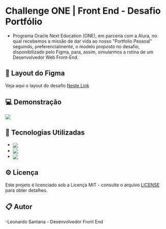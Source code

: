 # Challenge ONE | Front End - Desafio Portfólio

- Programa Oracle Next Education (ONE), em parceria com a Alura, no qual recebemos a missão de dar vida ao nosso "Portfolio Pessoal" seguindo, preferencialmente, o modelo proposto no desafio, disponibilizado pelo Figma, para, assim, simularmos a rotina de um Desenvolvedor Web Front-End. 

## 🚀 Layout do Figma

Veja aqui o layout do desafio [Neste Link](https://www.figma.com/design/Mv4mSxBHzB5caI7bW2tLv6/Challenge-Front-end-Portf%C3%B3lio?node-id=0-1&t=q8QJ5xtirBi3D2g5-0)



## 💻 Demonstração

<img src="./assets/Portfolio-video.gif">

## 🚀 Tecnologias Utilizadas

- <img align="center" src="https://img.shields.io/badge/HTML5-E34F26?style=for-the-badge&logo=html5&logoColor=white">
- <img align="center" src="https://img.shields.io/badge/CSS3-1572B6?style=for-the-badge&logo=css3&logoColor=white">
- <img align="center" src="https://img.shields.io/badge/JavaScript-323330?style=for-the-badge&logo=javascript&logoColor=F7DF1E">

## ⚙ Licença

Este projeto é licenciado sob a Licença MIT - consulte o arquivo [LICENSE](LICENSE) para obter detalhes.

## 📋 Autor

-Leonardo Santana - Desenvolvedor Front End
